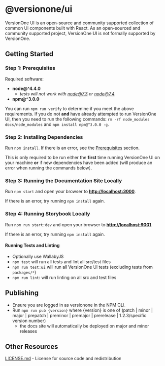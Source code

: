 # @versionone/ui
VersionOne UI is an open-source and community supported collection of common UI components built with React. As an open-sourced and community supported project, VersionOne UI is not formally supported by VersionOne.

## Getting Started
### Step 1: Prerequisites
Required software:

- **node@^4.4.0**
    - *tests will not work with node@7.3 or node@7.4*
- **npm@^3.0.0**

You can run `npm run verify` to determine if you meet the above requirements. If you do not **and** have already attempted to run VersionOne UI, then you need to run the following commands: `rm -rf node_modules docs/node_modules` and `npm install npm@^3.0.0 -g`.

### Step 2: Installing Dependencies
Run `npm install`. If there is an error, see the [Prerequisites](#Step-1-Prerequisites) section.

This is only required to be run either the **first** time running VersionOne UI on your machine **or** if new dependencies have been added (will produce an error when running the commands below).

### Step 3: Running the Documentation Site Locally
Run `npm start` and open your browser to **[http://localhost:3000](http://localhost:3000)**.

If there is an error, try running `npm install` again.

### Step 4: Running Storybook Locally
Run `npm run start:dev` and open your browser to **[http://localhost:9001](http://localhost:9001)**.

If there is an error, try running `npm install` again.

#### Running Tests and Linting
- Optionally use WallabyJS
- `npm test` will run all tests and lint all src/test files
- `npm run test:ui` will run all VersionOne UI tests (excluding tests from `packages/*`)
- `npm run lint`: will run linting on all src and test files

## Publishing
- Ensure you are logged in as versionone in the NPM CLI.
- Run `npm run pub {version}` where {version} is one of (patch | minor | major | prepatch | preminor | premajor | prerelease | 1.2.3/specific version number)
    - the docs site will automatically be deployed on major and minor releases

## Other Resources
[LICENSE.md](./license.md) - License for source code and redistribution
